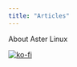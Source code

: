 ```yaml
---
title: "Articles"
---
```

About Aster Linux

[![ko-fi](https://ko-fi.com/img/githubbutton_sm.svg)](https://ko-fi.com/S6S1I9FVP)
